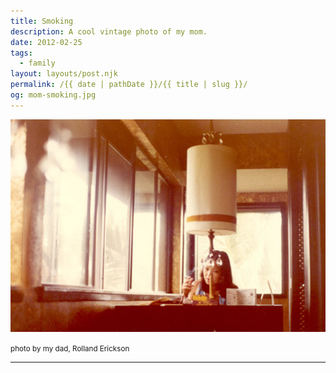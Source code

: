 ```yaml
---
title: Smoking
description: A cool vintage photo of my mom.
date: 2012-02-25
tags: 
  - family
layout: layouts/post.njk
permalink: /{{ date | pathDate }}/{{ title | slug }}/
og: mom-smoking.jpg
---
```


![vintage photograph of my mom smoking at a desk behind a cool light fixture](/img/mom-smoking.jpg)

<small class="footnotes">photo by my dad, Rolland Erickson</small>

---
